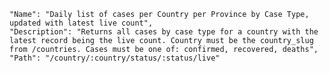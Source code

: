     "Name": "Daily list of cases per Country per Province by Case Type, updated with latest live count",
    "Description": "Returns all cases by case type for a country with the latest record being the live count. Country must be the country_slug from /countries. Cases must be one of: confirmed, recovered, deaths",
    "Path": "/country/:country/status/:status/live"